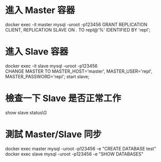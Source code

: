 # 進入 Master 容器
docker exec -it master mysql -uroot -p123456
GRANT REPLICATION CLIENT, REPLICATION SLAVE ON *.* TO repl@'%' IDENTIFIED BY 'repl';

# 進入 Slave 容器
docker exec -it slave mysql -uroot -p123456  
CHANGE MASTER TO MASTER_HOST='master', MASTER_USER='repl', MASTER_PASSWORD='repl';
start slave;

# 檢查一下 Slave 是否正常工作
show slave status\G

# 測試 Master/Slave 同步
docker exec master mysql -uroot -p123456 -e "CREATE DATABASE test"
docker exec slave mysql -uroot -p123456 -e "SHOW DATABASES"